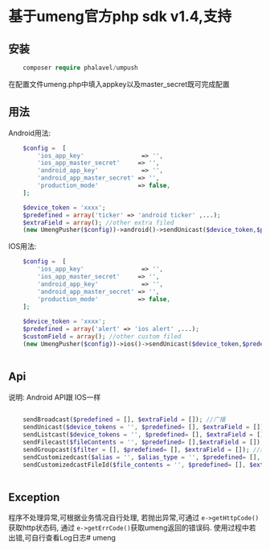 # 基于umeng官方php sdk v1.4,支持

## 安装
```php
    composer require phalavel/umpush
```

在配置文件umeng.php中填入appkey以及master_secret既可完成配置

## 用法

Android用法:
```php
    $config =  [
        'ios_app_key'                => '',
        'ios_app_master_secret'     => '',
        'android_app_key'            => '',
        'android_app_master_secret' => '',
        'production_mode'           => false,
    ];

    $device_token = 'xxxx';
    $predefined = array('ticker' => 'android ticker' ,...);
    $extraField = array(); //other extra filed
    (new UmengPusher($config))->android()->sendUnicast($device_token,$predefined,$extraField); //单播

```

IOS用法:

```php
    $config =  [
        'ios_app_key'                => '',
        'ios_app_master_secret'     => '',
        'android_app_key'            => '',
        'android_app_master_secret' => '',
        'production_mode'           => false,
    ];
    
    $device_token = 'xxxx';
    $predefined = array('alert' => 'ios alert' ,...);
    $customField = array(); //other custom filed
    (new UmengPusher($config))->ios()->sendUnicast($device_token,$predefined,$customField); //单播
    
```

## Api

说明: Android API跟 IOS一样

```php
    
    sendBroadcast($predefined = [], $extraField = []); //广播
    sendUnicast($device_tokens = '', $predefined= [], $extraField = []); //单播
    sendListcast($device_tokens = '', $predefined= [], $extraField = []); //列播
    sendFilecast($fileContents = '', $predefined= [],$extraField = []); //文件播
    sendGroupcast($filter = [], $predefined= [], $extraField = []); //组播
    sendCustomizedcast($alias = '', $alias_type = '', $predefined= [], $extraField = []); //自定义播,通过alias
    sendCustomizedcastFileId($file_contents = '', $predefined= [], $extraField = []); //自定义播,通过file_id
    
```

## Exception

程序不处理异常,可根据业务情况自行处理, 若抛出异常,可通过 `e->getHttpCode()` 获取http状态码, 通过 `e->getErrCode()`获取umeng返回的错误码.
使用过程中若出错,可自行查看Log日志# umeng

